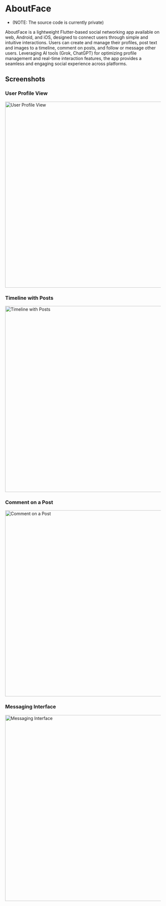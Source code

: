 # AboutFace 
- (NOTE: The source code is currently private)

AboutFace is a lightweight Flutter-based social networking app available on web, Android, and iOS, designed to connect users through simple and intuitive interactions. Users can create and manage their profiles, post text and images to a timeline, comment on posts, and follow or message other users. Leveraging AI tools (Grok, ChatGPT) for optimizing profile management and real-time interaction features, the app provides a seamless and engaging social experience across platforms.

## Screenshots

### User Profile View
<img src="https://kevinyancy.com/images/aboutface/aboutface1.png" alt="User Profile View" width="600">

### Timeline with Posts
<img src="https://kevinyancy.com/images/aboutface/aboutface2.png" alt="Timeline with Posts" width="600">

### Comment on a Post
<img src="https://kevinyancy.com/images/aboutface/aboutface3.png" alt="Comment on a Post" width="600">

### Messaging Interface
<img src="https://kevinyancy.com/images/aboutface/aboutface4.png" alt="Messaging Interface" width="600">
